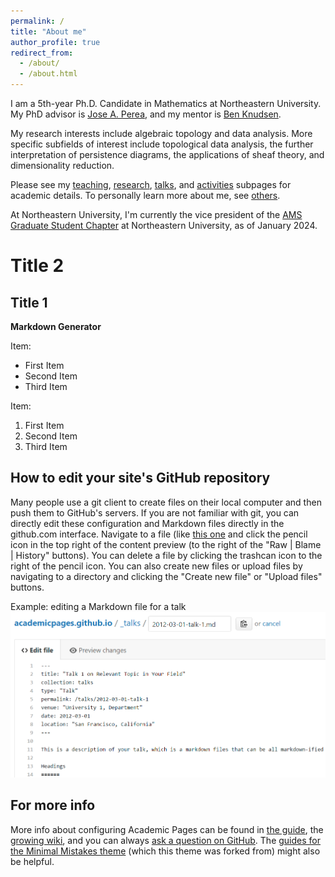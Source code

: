 ```yaml
---
permalink: /
title: "About me"
author_profile: true
redirect_from: 
  - /about/
  - /about.html
---
```


I am a 5th-year Ph.D. Candidate in Mathematics at Northeastern University. My PhD advisor is [Jose A. Perea](https://www.joperea.com/), and my mentor is [Ben Knudsen](https://knudsen.sites.northeastern.edu/).

My research interests include algebraic topology and data analysis. More specific subfields of interest include topological data analysis, the further interpretation of persistence diagrams, the applications of sheaf theory, and dimensionality reduction.

Please see my [teaching](https://tonyxiaochenxiao.github.io/teaching/), [research](https://tonyxiaochenxiao.github.io/research/), [talks](https://tonyxiaochenxiao.github.io/talks/), and [activities](https://tonyxiaochenxiao.github.io/activities/) subpages for academic details. To personally learn more about me, see [others](https://tonyxiaochenxiao.github.io/others/).

At Northeastern University, I'm currently the vice president of the [AMS Graduate Student Chapter](https://www.ams.org/membership/studentchapters) at Northeastern University, as of January 2024.

Title 2
======

Title 1
------

**Markdown Generator**

Item:
- First Item
- Second Item
- Third Item

Item:
1. First Item
1. Second Item
1. Third Item


How to edit your site's GitHub repository
------
Many people use a git client to create files on their local computer and then push them to GitHub's servers. If you are not familiar with git, you can directly edit these configuration and Markdown files directly in the github.com interface. Navigate to a file (like [this one](https://github.com/academicpages/academicpages.github.io/blob/master/_talks/2012-03-01-talk-1.md) and click the pencil icon in the top right of the content preview (to the right of the "Raw | Blame | History" buttons). You can delete a file by clicking the trashcan icon to the right of the pencil icon. You can also create new files or upload files by navigating to a directory and clicking the "Create new file" or "Upload files" buttons. 

Example: editing a Markdown file for a talk
![Editing a Markdown file for a talk](/images/editing-talk.png)

For more info
------
More info about configuring Academic Pages can be found in [the guide](https://academicpages.github.io/markdown/), the [growing wiki](https://github.com/academicpages/academicpages.github.io/wiki), and you can always [ask a question on GitHub](https://github.com/academicpages/academicpages.github.io/discussions). The [guides for the Minimal Mistakes theme](https://mmistakes.github.io/minimal-mistakes/docs/configuration/) (which this theme was forked from) might also be helpful.

